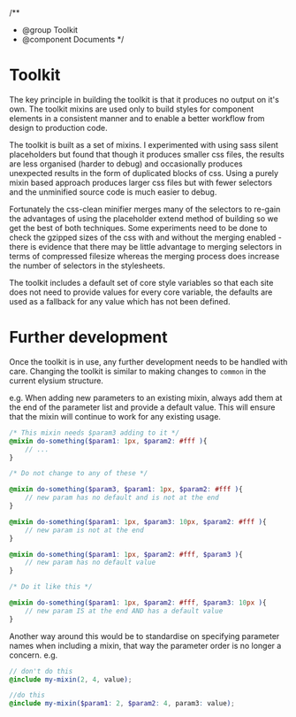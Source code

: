 /**
 * @group Toolkit
 * @component Documents
 */
# Toolkit

The key principle in building the toolkit is that it produces no output on it's own. The toolkit mixins are used only to build styles for component elements in a consistent manner and to enable a better workflow from design to production code.

The toolkit is built as a set of mixins. I experimented with using sass silent placeholders but found that though it produces smaller css files, the results are less organised (harder to debug) and occasionally produces unexpected results in the form of duplicated blocks of css. Using a purely mixin based approach produces larger css files but with fewer selectors and the unminified source code is much easier to debug. 

Fortunately the css-clean minifier merges many of the selectors to re-gain the advantages of using the placeholder extend method of building so we get the best of both techniques. Some experiments need to be done to check the gzipped sizes of the css with and without the merging enabled - there is evidence that there may be little advantage to merging selectors in terms of compressed filesize whereas the merging process does increase the number of selectors in the stylesheets.

The toolkit includes a default set of core style variables so that each site does not need to provide values for every core variable, the defaults are used as a fallback for any value which has not been defined.

# Further development

Once the toolkit is in use, any further development needs to be handled with care. Changing the toolkit is similar to making changes to ```common``` in the current elysium structure.

e.g. When adding new parameters to an existing mixin, always add them at the end of the parameter list and provide a default value. This will ensure that the mixin will continue to work for any existing usage.

``` scss
/* This mixin needs $param3 adding to it */
@mixin do-something($param1: 1px, $param2: #fff ){
    // ...
}

/* Do not change to any of these */

@mixin do-something($param3, $param1: 1px, $param2: #fff ){
    // new param has no default and is not at the end
}

@mixin do-something($param1: 1px, $param3: 10px, $param2: #fff ){
    // new param is not at the end
}

@mixin do-something($param1: 1px, $param2: #fff, $param3 ){
    // new param has no default value
}

/* Do it like this */

@mixin do-something($param1: 1px, $param2: #fff, $param3: 10px ){
    // new param IS at the end AND has a default value
}

```

Another way around this would be to standardise on specifying parameter names when including a mixin, that way the parameter order is no longer a concern.
e.g.

``` scss
// don't do this
@include my-mixin(2, 4, value);

//do this
@include my-mixin($param1: 2, $param2: 4, param3: value);

```
